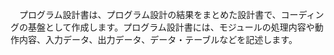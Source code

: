 　プログラム設計書は、プログラム設計の結果をまとめた設計書で、コーディングの基盤として作成します。プログラム設計書には、モジュールの処理内容や動作内容、入力データ、出力データ、データ・テーブルなどを記述します。